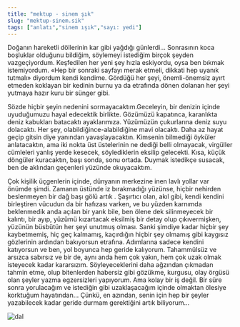 ```yaml
---
title: "mektup - sinem şık"
slug: "mektup-sinem.sik"
tags: ["anlatı","sinem ışık","sayı: yedi"]
---
```

Doğanın hareketli döllerinin kar gibi yağdığı günlerdi... Sonrasının
koca boşluklar olduğunu bildiğim, söylemeyi istediğim birçok şeyden
vazgeçiyordum. Keşfedilen her yeni şey hızla eskiyordu, oysa ben bıkmak
istemiyordum. «Hep bir sonraki sayfayı merak etmeli, dikkati hep uyanık
tutmalı» diyordum kendi kendime. Gördüğü her şeyi, önemli-önemsiz ayırt
etmeden koklayan bir kedinin burnu ya da etrafında dönen dolanan her
şeyi yutmaya hazır kuru bir sünger gibi.

Sözde hiçbir şeyin nedenini sormayacaktım.Geceleyin, bir denizin içinde
uyuduğumuzu hayal edecektik birlikte. Gözümüzü kapatınca, karanlıkta
deniz kabukları batacaktı ayaklarımıza. Yüzümüzün çukurlarına deniz suyu
dolacaktı. Her şey, olabildiğince-alabildiğine mavi olacaktı. Daha az
hayat geçip gitsin diye yanından yavaşlayacaktın. Kimsenin bilmediği
öyküler anlatacaktın, ama iki nokta üst üstelerinin ne dediği belli
olmayacak, virgüller cümleleri yanlış yerde kesecek, söylediklerin
eksilip gelecekti. Kısa, küçük döngüler kuracaktın, başı sonda, sonu
ortada. Duymak istedikçe susacak, ben de aklından geçenleri
yüzünde okuyacaktım.

Çok kişilik üçgenlerin içinde, dünyanın merkezine inen lavlı yollar var
önümde şimdi. Zamanın üstünde iz bırakmadığı yüzünse, hiçbir nehirden
beslenmeyen bir dağ başı gölü artık . Şaşırtıcı olan, akıl gibi, kendi
kendini birleştiren vücudun da bir hafızası varken, ve bu yüzden
karnımda beklenmedik anda açılan bir yarık bile, ben ölene dek
silinmeyecek bir kalıntı, bir ayıp, yüzümü kızartacak eksilmiş bir detay
olup çıkıvermişken, yüzünün büsbütün her şeyi unutmuş olması. Sanki
şimdiye kadar hiçbir şey kaybetmemiş, hiç geç kalmamış, kaçırdığın
hiçbir şey olmamış gibi kaygısız gözlerinin ardından bakıyorsun
etrafına. Adımlarına sadece kendini katıyorsun ve ben, yol boyunca hep
geride kalıyorum. Tahammülsüz ve arsızca sabırsız ve bir de, aynı anda
hem çok yakın, hem çok uzak olmak isteyecek kadar kararsızım.
Söyleyeceklerini daha ağzından çıkmadan tahmin etme, olup bitenlerden
habersiz gibi gözükme, kurgusu, olay örgüsü olan şeyler yazma
egzersizleri yapıyorum. Ama kolay bir iş değil. Bir süre sonra
yorulacağım ve istediğin gibi uzaklaşacağım içinde olmaktan ölesiye
korktuğum hayatından... Çünkü, en azından, senin için hep bir şeyler
yazabilecek kadar geride durmam gerektiğini artık biliyorum...



![dal](/img/ky07_30_tayfunisildar.jpg)